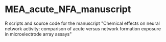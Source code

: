 # MEA_acute_NFA_manuscript
R scripts and source code for the manuscript "Chemical effects on neural network activity: comparison of acute versus network formation exposure in microelectrode array assays"
